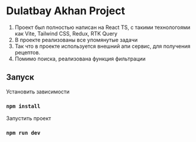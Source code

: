 # Dulatbay Akhan Project

1. Проект был полностью написан на React TS, с такими технологоями как Vite, Tailwind CSS, Redux, RTK Query
2. В проекте реализованы все упомянутые задачи
3. Так что в проекте используется внешний апи сервис, для получения рецептов.
4. Помимо поиска, реализована функция фильтрации


## Запуск

Установить зависимости

### `npm install`


Запустить проект

### `npm run dev`